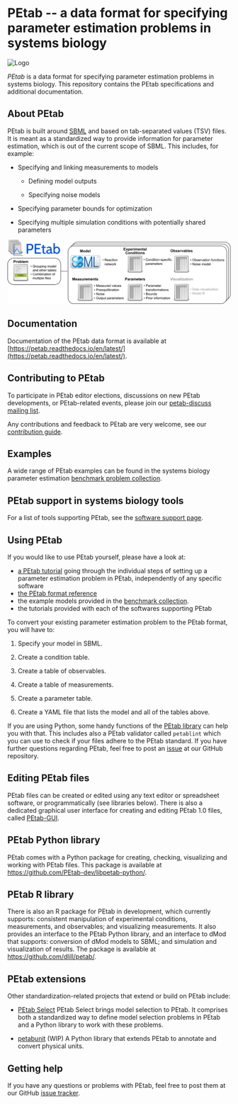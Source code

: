 # PEtab -- a data format for specifying parameter estimation problems in systems biology

![Logo](doc/logo/PEtab.png)

*PEtab* is a data format for specifying parameter estimation problems in
systems biology. This repository contains the PEtab specifications and
additional documentation.

## About PEtab

PEtab is built around [SBML](http://sbml.org/) and based on tab-separated values
(TSV) files. It is meant as a standardized way to provide information for
parameter estimation, which is out of the current scope of SBML. This includes,
for example:

  - Specifying and linking measurements to models

    - Defining model outputs

    - Specifying noise models

  - Specifying parameter bounds for optimization

  - Specifying multiple simulation conditions with potentially shared parameters

![PEtab files](doc/v1/gfx/petab_files.png)

## Documentation

Documentation of the PEtab data format is available at
[https://petab.readthedocs.io/en/latest/](https://petab.readthedocs.io/en/latest/).


## Contributing to PEtab

To participate in PEtab editor elections, discussions on new PEtab
developments, or PEtab-related events, please join our
[petab-discuss mailing list](https://groups.google.com/g/petab-discuss/).

Any contributions and feedback to PEtab are very welcome, see our
[contribution guide](CONTRIBUTING.md).


## Examples

A wide range of PEtab examples can be found in the systems biology parameter estimation
[benchmark problem collection](https://github.com/Benchmarking-Initiative/Benchmark-Models-PEtab).


## PEtab support in systems biology tools

For a list of tools supporting PEtab, see the
[software support page](https://petab.readthedocs.io/en/latest/v1/software_support.html).


## Using PEtab

If you would like to use PEtab yourself, please have a look at:

* [a PEtab tutorial](https://petab.readthedocs.io/en/latest/v1/tutorial/tutorial.html)
  going through the individual steps of setting up a parameter estimation
  problem in PEtab, independently of any specific software
* [the PEtab format reference](https://petab.readthedocs.io/en/latest/v1/documentation_data_format.html)
* the example models provided in the
  [benchmark collection](https://github.com/Benchmarking-Initiative/Benchmark-Models-PEtab).
* the tutorials provided with each of the softwares supporting PEtab

To convert your existing parameter estimation problem to the PEtab format, you
will have to:

1. Specify your model in SBML.

1. Create a condition table.

1. Create a table of observables.

1. Create a table of measurements.

1. Create a parameter table.

1. Create a YAML file that lists the model and all of the tables above.

If you are using Python, some handy functions of the
[PEtab library](https://github.com/PEtab-dev/libpetab-python/) can help
you with that. This includes also a PEtab validator called `petablint` which
you can use to check if your files adhere to the PEtab standard. If you have
further questions regarding PEtab, feel free to post an
[issue](https://github.com/PEtab-dev/PEtab/issues) at our GitHub repository.

## Editing PEtab files

PEtab files can be created or edited using any text editor or spreadsheet
software, or programmatically (see libraries below).
There is also a dedicated graphical user interface for creating and editing
PEtab 1.0 files, called [PEtab-GUI](https://github.com/PEtab-dev/PEtab-GUI/).

## PEtab Python library

PEtab comes with a Python package for creating, checking, visualizing and
working with PEtab files. This package is available at
https://github.com/PEtab-dev/libpetab-python/.

## PEtab R library

There is also an R package for PEtab in development, which currently supports:
consistent manipulation of experimental conditions, measurements, and
observables; and visualizing measurements. It also provides an interface to the
PEtab Python library, and an interface to dMod that supports: conversion of
dMod models to SBML; and simulation and visualization of results. The package
is available at https://github.com/dlill/petab/.

## PEtab extensions

Other standardization-related projects that extend or build on PEtab include:

* [PEtab Select](https://petab-select.readthedocs.io/en/latest/)
  PEtab Select brings model selection to PEtab. It comprises both a
  standardized way to define model selection problems in PEtab and a Python
  library to work with these problems.

* [petabunit](https://github.com/matthiaskoenig/petabunit) (WIP)
  A Python library that extends PEtab to annotate and convert physical units.

## Getting help

If you have any questions or problems with PEtab, feel free to post them at
our GitHub [issue tracker](https://github.com/PEtab-dev/PEtab/issues/).
